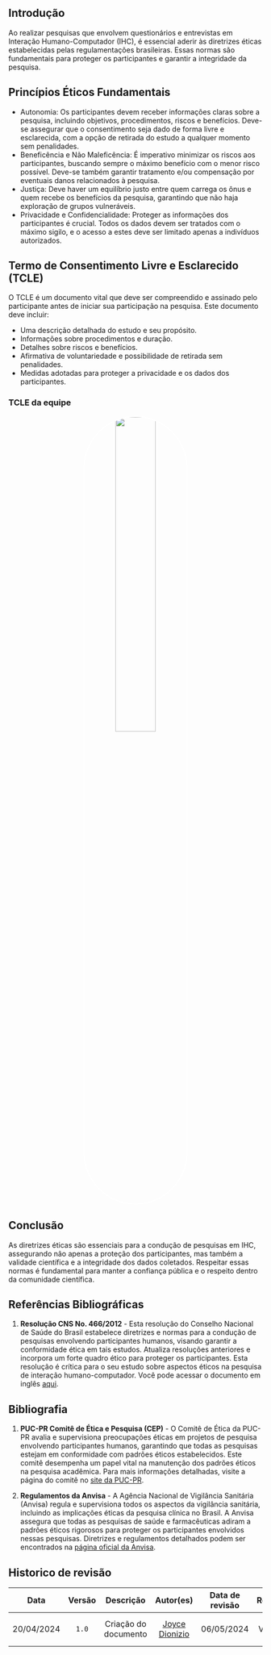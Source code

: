 ## Introdução

Ao realizar pesquisas que envolvem questionários e entrevistas em Interação Humano-Computador (IHC), é essencial aderir às diretrizes éticas estabelecidas pelas regulamentações brasileiras. Essas normas são fundamentais para proteger os participantes e garantir a integridade da pesquisa.

## Princípios Éticos Fundamentais

- Autonomia: Os participantes devem receber informações claras sobre a pesquisa, incluindo objetivos, procedimentos, riscos e benefícios. 
Deve-se assegurar que o consentimento seja dado de forma livre e esclarecida, com a opção de retirada do estudo a qualquer momento sem penalidades​​.
- Beneficência e Não Maleficência: É imperativo minimizar os riscos aos participantes, buscando sempre o máximo benefício com o menor risco possível. 
Deve-se também garantir tratamento e/ou compensação por eventuais danos relacionados à pesquisa​.
- Justiça: Deve haver um equilíbrio justo entre quem carrega os ônus e quem recebe os benefícios da pesquisa, 
garantindo que não haja exploração de grupos vulneráveis​.
- Privacidade e Confidencialidade: Proteger as informações dos participantes é crucial. Todos os dados devem ser tratados com o máximo sigilo, e o acesso a estes deve ser limitado apenas a indivíduos autorizados​.

## Termo de Consentimento Livre e Esclarecido (TCLE)

O TCLE é um documento vital que deve ser compreendido e assinado pelo participante antes de iniciar sua participação na pesquisa. Este documento deve incluir:

- Uma descrição detalhada do estudo e seu propósito.
- Informações sobre procedimentos e duração.
- Detalhes sobre riscos e benefícios.
- Afirmativa de voluntariedade e possibilidade de retirada sem penalidades.
- Medidas adotadas para proteger a privacidade e os dados dos participantes​.
 
### TCLE da equipe
<p align="center"><img style="border: 2px solid white; border-radius: 110px" img src="https://raw.githubusercontent.com/Interacao-Humano-Computador/2024.1-Prefeitura-Lagoa-da-Prata/main/docs/assets/images/termo-consentimento.png" width = 40%></p>

## Conclusão
As diretrizes éticas são essenciais para a condução de pesquisas em IHC, assegurando não apenas a proteção dos participantes, mas também a 
validade científica e a integridade dos dados coletados. Respeitar essas normas é fundamental para manter a confiança pública e o respeito dentro da comunidade científica.

## Referências Bibliográficas

1. **Resolução CNS No. 466/2012** - Esta resolução do Conselho Nacional de Saúde do Brasil estabelece diretrizes e normas para a condução de pesquisas envolvendo participantes humanos, visando garantir a conformidade ética em tais estudos. Atualiza resoluções anteriores e incorpora um forte quadro ético para proteger os participantes. Esta resolução é crítica para o seu estudo sobre aspectos éticos na pesquisa de interação humano-computador. Você pode acessar o documento em inglês [aqui](https://conselho.saude.gov.br/resolucoes/2012/466_english.pdf).

## Bibliografia

1. **PUC-PR Comitê de Ética e Pesquisa (CEP)** - O Comitê de Ética da PUC-PR avalia e supervisiona preocupações éticas em projetos de pesquisa envolvendo participantes humanos, garantindo que todas as pesquisas estejam em conformidade com padrões éticos estabelecidos. Este comitê desempenha um papel vital na manutenção dos padrões éticos na pesquisa acadêmica. Para mais informações detalhadas, visite a página do comitê no [site da PUC-PR](https://www.pucpr.br/estudante/graduacao/iniciacao-cientifica/cep/).

2. **Regulamentos da Anvisa** - A Agência Nacional de Vigilância Sanitária (Anvisa) regula e supervisiona todos os aspectos da vigilância sanitária, incluindo as implicações éticas da pesquisa clínica no Brasil. A Anvisa assegura que todas as pesquisas de saúde e farmacêuticas adiram a padrões éticos rigorosos para proteger os participantes envolvidos nessas pesquisas. Diretrizes e regulamentos detalhados podem ser encontrados na [página oficial da Anvisa](https://www.gov.br/anvisa/pt-br).

## Historico de revisão

|    Data    | Versão |              Descrição              |                   Autor(es)                   | Data de revisão |                  Revisor(es)                  |
| :--------: | :----: | :---------------------------------: | :-------------------------------------------: | :-------------: | :-------------------------------------------: |
| 20/04/2024 | `1.0`  |        Criação do documento         |  [Joyce Dionizio](https://github.com/joycejdm) |   06/05/2024   | Cainã Valença de Freitas |
